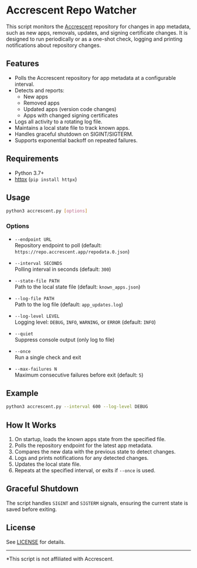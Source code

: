 # Accrescent Repo Watcher

This script monitors the [Accrescent](https://accrescent.app) repository for changes in app metadata, such as new apps, removals, updates, and signing certificate changes. It is designed to run periodically or as a one-shot check, logging and printing notifications about repository changes.

## Features

- Polls the Accrescent repository for app metadata at a configurable interval.
- Detects and reports:
  - New apps
  - Removed apps
  - Updated apps (version code changes)
  - Apps with changed signing certificates
- Logs all activity to a rotating log file.
- Maintains a local state file to track known apps.
- Handles graceful shutdown on SIGINT/SIGTERM.
- Supports exponential backoff on repeated failures.

## Requirements

- Python 3.7+
- [httpx](https://www.python-httpx.org/) (`pip install httpx`)

## Usage

```sh
python3 accrescent.py [options]
```

### Options

- `--endpoint URL`  
  Repository endpoint to poll (default: `https://repo.accrescent.app/repodata.0.json`)

- `--interval SECONDS`  
  Polling interval in seconds (default: `300`)

- `--state-file PATH`  
  Path to the local state file (default: `known_apps.json`)

- `--log-file PATH`  
  Path to the log file (default: `app_updates.log`)

- `--log-level LEVEL`  
  Logging level: `DEBUG`, `INFO`, `WARNING`, or `ERROR` (default: `INFO`)

- `--quiet`  
  Suppress console output (only log to file)

- `--once`  
  Run a single check and exit

- `--max-failures N`  
  Maximum consecutive failures before exit (default: `5`)

## Example

```sh
python3 accrescent.py --interval 600 --log-level DEBUG
```

## How It Works

1. On startup, loads the known apps state from the specified file.
2. Polls the repository endpoint for the latest app metadata.
3. Compares the new data with the previous state to detect changes.
4. Logs and prints notifications for any detected changes.
5. Updates the local state file.
6. Repeats at the specified interval, or exits if `--once` is used.

## Graceful Shutdown

The script handles `SIGINT` and `SIGTERM` signals, ensuring the current state is saved before exiting.

## License

See [LICENSE](LICENSE) for details.

---

*This script is not affiliated with Accrescent.
